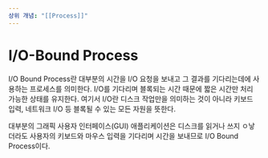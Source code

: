 ```yaml
---
상위 개념: "[[Process]]"
---
```

# I/O-Bound Process
I/O Bound Process란 대부분의 시간을 I/O 요청을 보내고 그 결과를 기다리는데에 사용하는 프로세스를 의미한다. I/O를 기다리며 블록되는 시간 때문에 짧은 시간만 처리 가능한 상태를 유지한다. 여기서 I/O란 디스크 작업만을 의미하는 것이 아니라 키보드 입력, 네트워크 I/O 등 블록될 수 있는 모든 자원을 뜻한다. 

대부분의 그래픽 사용자 인터페이스(GUI) 애플리케이션은 디스크를 읽거나 쓰지 ㅇ낳더라도 사용자의 키보드와 마우스 입력을 기다리며 시간을 보내므로 I/O Bound Process이다.
